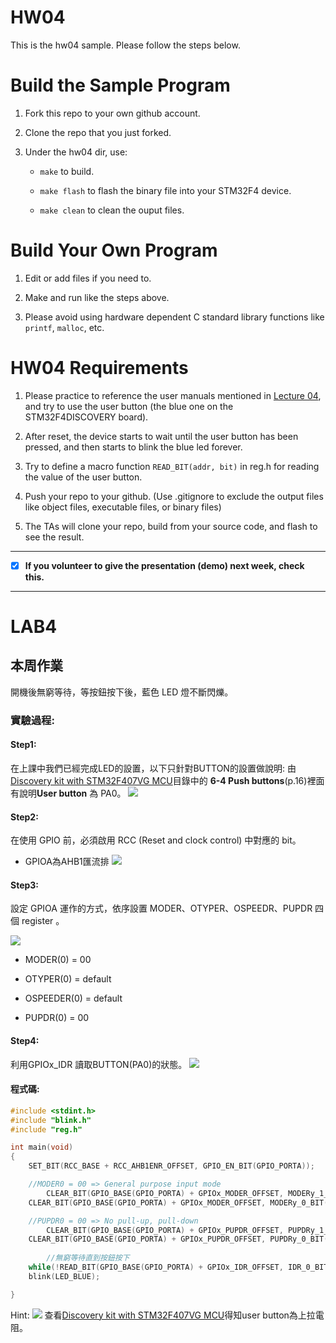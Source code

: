 HW04
===
This is the hw04 sample. Please follow the steps below.

# Build the Sample Program

1. Fork this repo to your own github account.

2. Clone the repo that you just forked.

3. Under the hw04 dir, use:

	* `make` to build.

	* `make flash` to flash the binary file into your STM32F4 device.

	* `make clean` to clean the ouput files.

# Build Your Own Program

1. Edit or add files if you need to.

2. Make and run like the steps above.

3. Please avoid using hardware dependent C standard library functions like `printf`, `malloc`, etc.

# HW04 Requirements

1. Please practice to reference the user manuals mentioned in [Lecture 04], and try to use the user button (the blue one on the STM32F4DISCOVERY board).

2. After reset, the device starts to wait until the user button has been pressed, and then starts to blink the blue led forever.

3. Try to define a macro function `READ_BIT(addr, bit)` in reg.h for reading the value of the user button.

4. Push your repo to your github. (Use .gitignore to exclude the output files like object files, executable files, or binary files)

5. The TAs will clone your repo, build from your source code, and flash to see the result.

[Lecture 04]: http://www.nc.es.ncku.edu.tw/course/embedded/04/

--------------------

- [x] **If you volunteer to give the presentation (demo) next week, check this.**

--------------------

LAB4
===
## 本周作業
開機後無窮等待，等按鈕按下後，藍色 LED 燈不斷閃爍。
### 實驗過程:

#### Step1:
在上課中我們已經完成LED的設置，以下只針對BUTTON的設置做說明:
由[Discovery kit with STM32F407VG MCU](http://www.nc.es.ncku.edu.tw/course/embedded/pdf/STM32F4DISCOVERY.pdf)目錄中的 **6-4 Push buttons**(p.16)裡面有說明**User button** 為 PA0。
![](https://i.imgur.com/yMJkN0O.png)


#### Step2:
在使用 GPIO 前，必須啟用 RCC (Reset and clock control) 中對應的 bit。
* GPIOA為AHB1匯流排
![](https://i.imgur.com/mL6X3cj.png)


#### Step3:
設定 GPIOA 運作的方式，依序設置 MODER、OTYPER、OSPEEDR、PUPDR 四個 register 。

![](https://i.imgur.com/CsbYdu0.png)

* MODER(0) = 00 

* OTYPER(0) = default

* OSPEEDER(0) = default

* PUPDR(0) = 00

#### Step4:
利用GPIOx_IDR 讀取BUTTON(PA0)的狀態。
![](https://i.imgur.com/ojWqegq.png)

#### 程式碼:
```C
#include <stdint.h>
#include "blink.h"
#include "reg.h"

int main(void)
{   
	SET_BIT(RCC_BASE + RCC_AHB1ENR_OFFSET, GPIO_EN_BIT(GPIO_PORTA));

	//MODER0 = 00 => General purpose input mode
        CLEAR_BIT(GPIO_BASE(GPIO_PORTA) + GPIOx_MODER_OFFSET, MODERy_1_BIT(GPIO_PORTA));
	CLEAR_BIT(GPIO_BASE(GPIO_PORTA) + GPIOx_MODER_OFFSET, MODERy_0_BIT(GPIO_PORTA));

	//PUPDR0 = 00 => No pull-up, pull-down
        CLEAR_BIT(GPIO_BASE(GPIO_PORTA) + GPIOx_PUPDR_OFFSET, PUPDRy_1_BIT(GPIO_PORTA));
	CLEAR_BIT(GPIO_BASE(GPIO_PORTA) + GPIOx_PUPDR_OFFSET, PUPDRy_0_BIT(GPIO_PORTA));
	
        //無窮等待直到按鈕按下
	while(!READ_BIT(GPIO_BASE(GPIO_PORTA) + GPIOx_IDR_OFFSET, IDR_0_BIT(GPIO_PORTA)));
	blink(LED_BLUE);

}
```

Hint:
![](https://i.imgur.com/7cYmw2C.png)
查看[Discovery kit with STM32F407VG MCU](http://www.nc.es.ncku.edu.tw/course/embedded/pdf/STM32F4DISCOVERY.pdf)得知user button為上拉電阻。
